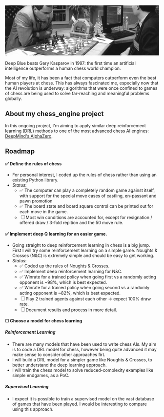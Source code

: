 ![alt text](https://github.com/rvbrooks/chess_engine/blob/main/images/chess_banner_2.png)

Deep Blue beats Gary Kasparov in 1997: the first time an artificial intelligence outperforms a human chess world champion.

Most of my life, it has been a fact that computers outperform even the best human players at chess. This has always fascinated me, especially now that the AI revolution is underway: algorithms that were once confined to games of chess are being used to solve far-reaching and meaningful problems globally.


## About my **chess_engine** project
In this ongoing project, I'm aiming to apply similar deep reinforcement learning (DRL) methods to one of the most advanced chess AI engines: [DeepMind's AlphaZero](https://arxiv.org/pdf/1712.01815.pdf).

## Roadmap

#### ✅ Define the rules of chess
  - For personal interest, I coded up the rules of chess rather than using an existing Python library.
  - *Status*: 
       - ✅ The computer can play a completely random game against itself, with support for the special move cases of castling, en-passant and pawn promotion
       - ✅ The board state and board square control can be printed out for each move in the game.
       - ☐  Most win conditions are accounted for, except for resignation / offered draw / 3-fold repition and the 50 move rule.

#### ✅ Implement deep Q learning for an easier game.
  - Going straight to deep reinforcement learning in chess is a big jump. First I will try some reinforcement learning on a simple game. Noughts & Crosses (N&C) is extremely simple and should be easy to get working.
  - *Status*:
      -  ✅ Coded up the rules of Noughts & Crosses.
      -  ✅ Implement deep reinforcement learning for N&C.
      -  ✅ Winrate for a trained policy when going first vs a randomly acting opponent is ~98%, which is best expected.
      -  ✅ Winrate for a trained policy when going second vs a randomly acting opponent is ~82%, which is best expected.
      -  ☐ Play 2 trained agents against each other -> expect 100% draw rate.
      -  ☐ Document results and process in more detail.

#### ☐ Choose a model for chess learning
##### Reinforcement Learning
 - There are many models that have been used to write chess AIs. My aim is to code a DRL model for chess, however being quite advanced it may make sense to consider other approaches firt.
 - I will build a DRL model for a simpler game like Noughts & Crosses, to better understand the deep learning approach.
 - I will train the chess model to solve reduced-complexity examples like simple endgames, as a PoC.

##### Supervised Learning
 - I expect it is possible to train a supervised model on the vast database of games that have been played. I would be interesting to compare using this approach.
